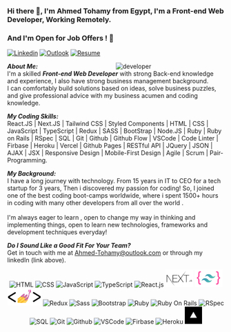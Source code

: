 


### Hi there 👋, I'm Ahmed Tohamy from Egypt, I'm a Front-end Web Developer, Working Remotely. 
### And I'm Open for Job Offers ! :tada: 
[![Linkedin](https://img.shields.io/badge/-LinkedIn-blue?style=flat&logo=Linkedin&logoColor=white)](https://bit.ly/atohamy-linkedin)
[![Outlook](https://img.shields.io/badge/-Email-c14438?style=flat&logo=Gmail&logoColor=white)](mailto:ahmed-tohamy@outlook.com)
[![Resume](https://img.shields.io/badge/-Resume-black)](https://github.com/AhmedTohamy01/AhmedTohamy01/blob/master/CV/Ahmed%20Tohamy%20Resume%20-%20Web%20Developer%20v1.7.pdf)



<img width="50%" align="right" alt="developer" src="https://image.freepik.com/free-vector/web-developer-works-laptop-horizontal-banner-with-young-programmer-job-colorful-illustration-flat-style_198278-423.jpg" />

***About Me:***<br>
I'm a skilled ***Front-end Web Developer*** with strong Back-end knowledge and experience, I also have strong business management background.
<br>
I can comfortably build solutions based on ideas, solve business puzzles, and give professional advice with my business acumen and coding knowledge.
<br>

***My Coding Skills:***<br>
React.JS | Next.JS | Tailwind CSS | Styled Components | HTML | CSS | JavaScript | TypeScript | Redux | SASS | BootStrap | Node.JS | Ruby | Ruby on Rails | RSpec | SQL | Git | Github | Github Flow | VSCode | Code Linter | Firbase | Heroku | Vercel | Github Pages | RESTful API | JQuery | JSON | AJAX | JSX | Responsive Design | Mobile-First Design | Agile | Scrum | Pair-Programming.

***My Background:***<br>
I have a long journey with technology. From 15 years in IT to CEO for a tech startup for 3 years, Then i discovered my passion for coding! So, I joined one of the best coding boot-camps worldwide, where i spent 1500+ hours in coding with many other developers from all over the world .
<br><br>
I'm always eager to learn , open to change my way in thinking and implementing things, open to learn new technologies, frameworks and development techniques everyday!

***Do I Sound Like a Good Fit For Your Team?***
<br>
Get in touch with me at Ahmed-Tohamy@outlook.com or through my linkedIn (link above).



<p align="center">
  <span align="center" class="d-flex">
    <img title="HTML" alt="HTML" height=40 src="https://www.w3.org/html/logo/downloads/HTML5_Badge_256.png">
    <img title="CSS" alt="CSS" height=40
      src="https://www.kindpng.com/picc/m/464-4640184_css3-png-download-css-icon-transparent-png.png">
    <img title="JavaScript" alt="JavaScript" height=40
      src="https://upload.wikimedia.org/wikipedia/commons/thumb/9/99/Unofficial_JavaScript_logo_2.svg/600px-Unofficial_JavaScript_logo_2.svg.png">
    <img title="TypeScript" alt="TypeScript" height=40
      src="https://upload.wikimedia.org/wikipedia/commons/thumb/4/4c/Typescript_logo_2020.svg/1024px-Typescript_logo_2020.svg.png">
    <img title="React.JS" alt="React.js" height=40 src="https://cdn.worldvectorlogo.com/logos/react.svg">
    <img title="Next.JS" alt="Next.js" height=40 src="https://github.com/AhmedTohamy01/AhmedTohamy01/blob/master/img/nextjs.jpg">
    <img title="Tailwind CSS" alt="TailwindCSS" height=40 src="https://github.com/AhmedTohamy01/AhmedTohamy01/blob/master/img/tailwind.png">
    <img title="Styled-Components" alt="Styled Components" height=40 src="https://github.com/AhmedTohamy01/AhmedTohamy01/blob/master/img/styled-components2.png">
    <img title="Redux" alt="Redux" height=40 src="https://seeklogo.com/images/R/redux-logo-9CA6836C12-seeklogo.com.png">
    <img title="Sass" alt="Sass" height=40 src="https://sass-lang.com/assets/img/styleguide/color-1c4aab2b.png">
    <img title="Bootstrap" alt="Bootstrap" height=40
      src="https://upload.wikimedia.org/wikipedia/commons/thumb/b/b2/Bootstrap_logo.svg/480px-Bootstrap_logo.svg.png">
    <img title="Ruby" alt="Ruby" height=40 src="https://blog.mwpreston.net/wp-content/uploads/2018/09/ruby-logo.png">
    <img title="Ruby On Rails" alt="Ruby On Rails" height=40 src="https://guides.rubyonrails.org/images/favicon.ico">
    <img title="RSpec" alt="RSpec" height=40 src="https://seeklogo.com/images/R/rspec-logo-DA1EE19A18-seeklogo.com.png">
    <img title="SQL" alt="SQL" height=40
      src="https://e7.pngegg.com/pngimages/614/744/png-clipart-mysql-database-mariadb-dolphin-marine-mammal-animals.png">
    <img title="Git" alt="Git" height=40 src="https://git-scm.com/images/logos/downloads/Git-Icon-1788C.png">
    <img title="Github" alt="Github" height=40 src="https://cdn0.iconfinder.com/data/icons/octicons/1024/mark-github-512.png">
    <img title="VSCode" alt="VSCode" height=40 src="https://cdn.worldvectorlogo.com/logos/visual-studio-code-1.svg">
    <img title="Firebase" alt="Firbase" height=40 src="https://cdn.iconscout.com/icon/free/png-512/firebase-1-282796.png">
    <img title="Heroku" alt="Heroku" height=40 src="https://d29fhpw069ctt2.cloudfront.net/icon/image/38840/preview.svg">
    <img title="Vercel" alt="Vercel" height=40 src="https://github.com/AhmedTohamy01/AhmedTohamy01/blob/master/img/vercel.png">
  </span>
</p>


